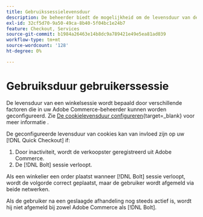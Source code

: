 ```yaml
---
title: Gebruikssessielevensduur
description: De beheerder biedt de mogelijkheid om de levensduur van de cookie van uw Adobe Commerce-gebruiker te configureren voor de [!DNL Quick Checkout] extensie.
exl-id: 32cf5d70-9a50-49ca-8b40-5f04bc1e24b7
feature: Checkout, Services
source-git-commit: b1984a26463e14b8dc9a789421e49e5ea81ad039
workflow-type: tm+mt
source-wordcount: '128'
ht-degree: 0%

---
```


# Gebruiksduur gebruikerssessie

De levensduur van een winkelsessie wordt bepaald door verschillende factoren die in uw Adobe Commerce-beheerder kunnen worden geconfigureerd. Zie [De cookielevensduur configureren](https://experienceleague.adobe.com/docs/commerce-admin/customers/customer-accounts/configure/customer-online-options.html){target=_blank} voor meer informatie .

De geconfigureerde levensduur van cookies kan van invloed zijn op uw [!DNL Quick Checkout] if:

1. Door inactiviteit, wordt de verkoopster geregistreerd uit Adobe Commerce.
1. De [!DNL Bolt] sessie verloopt.

Als een winkelier een order plaatst wanneer [!DNL Bolt] sessie verloopt, wordt de volgorde correct geplaatst, maar de gebruiker wordt afgemeld via beide netwerken.

Als de gebruiker na een geslaagde afhandeling nog steeds actief is, wordt hij niet afgemeld bij zowel Adobe Commerce als [!DNL Bolt].
